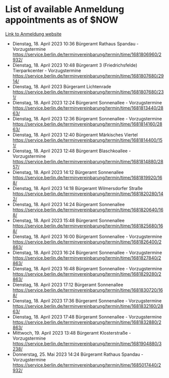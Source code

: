 # List of available Anmeldung appointments as of $NOW
[Link to Anmeldung website](https://service.berlin.de/terminvereinbarung/termin/tag.php?termin=1&anliegen[]=120686&dienstleisterlist=122210,122217,327316,122219,327312,122227,327314,122231,327346,122243,327348,122254,122252,329742,122260,329745,122262,329748,122271,327278,122273,327274,122277,327276,330436,122280,327294,122282,327290,122284,327292,122291,327270,122285,327266,122286,327264,122296,327268,150230,329760,122297,327286,122294,327284,122312,329763,122314,329775,122304,327330,122311,327334,122309,327332,317869,122281,327352,122279,329772,122283,122276,327324,122274,327326,122267,329766,122246,327318,122251,327320,122257,327322,122208,327298,122226,327300&herkunft=http%3A%2F%2Fservice.berlin.de%2Fdienstleistung%2F120686%2F)
- Dienstag, 18. April 2023 10:36 Bürgeramt Rathaus Spandau - Vorzugstermine https://service.berlin.de/terminvereinbarung/termin/time/1681806960/2932/
- Dienstag, 18. April 2023 10:48 Bürgeramt 3 (Friedrichsfelde) Tierparkcenter - Vorzugstermine https://service.berlin.de/terminvereinbarung/termin/time/1681807680/2914/
- Dienstag, 18. April 2023  Bürgeramt Lichtenrade https://service.berlin.de/terminvereinbarung/termin/time/1681807680/231/
- Dienstag, 18. April 2023 12:24 Bürgeramt Sonnenallee - Vorzugstermine https://service.berlin.de/terminvereinbarung/termin/time/1681813440/2863/
- Dienstag, 18. April 2023 12:36 Bürgeramt Sonnenallee - Vorzugstermine https://service.berlin.de/terminvereinbarung/termin/time/1681814160/2863/
- Dienstag, 18. April 2023 12:40 Bürgeramt Märkisches Viertel https://service.berlin.de/terminvereinbarung/termin/time/1681814400/151/
- Dienstag, 18. April 2023 12:48 Bürgeramt Blaschkoallee - Vorzugstermine https://service.berlin.de/terminvereinbarung/termin/time/1681814880/2857/
- Dienstag, 18. April 2023 14:12 Bürgeramt Sonnenallee https://service.berlin.de/terminvereinbarung/termin/time/1681819920/168/
- Dienstag, 18. April 2023 14:18 Bürgeramt Wilmersdorfer Straße https://service.berlin.de/terminvereinbarung/termin/time/1681820280/142/
- Dienstag, 18. April 2023 14:24 Bürgeramt Sonnenallee https://service.berlin.de/terminvereinbarung/termin/time/1681820640/168/
- Dienstag, 18. April 2023 15:48 Bürgeramt Sonnenallee https://service.berlin.de/terminvereinbarung/termin/time/1681825680/168/
- Dienstag, 18. April 2023 16:00 Bürgeramt Sonnenallee - Vorzugstermine https://service.berlin.de/terminvereinbarung/termin/time/1681826400/2863/
- Dienstag, 18. April 2023 16:24 Bürgeramt Sonnenallee - Vorzugstermine https://service.berlin.de/terminvereinbarung/termin/time/1681827840/2863/
- Dienstag, 18. April 2023 16:48 Bürgeramt Sonnenallee - Vorzugstermine https://service.berlin.de/terminvereinbarung/termin/time/1681829280/2863/
- Dienstag, 18. April 2023 17:12 Bürgeramt Sonnenallee https://service.berlin.de/terminvereinbarung/termin/time/1681830720/168/
- Dienstag, 18. April 2023 17:36 Bürgeramt Sonnenallee - Vorzugstermine https://service.berlin.de/terminvereinbarung/termin/time/1681832160/2863/
- Dienstag, 18. April 2023 17:48 Bürgeramt Sonnenallee - Vorzugstermine https://service.berlin.de/terminvereinbarung/termin/time/1681832880/2863/
- Mittwoch, 19. April 2023 13:48 Bürgeramt Klosterstraße - Vorzugstermine https://service.berlin.de/terminvereinbarung/termin/time/1681904880/3238/
- Donnerstag, 25. Mai 2023 14:24 Bürgeramt Rathaus Spandau - Vorzugstermine https://service.berlin.de/terminvereinbarung/termin/time/1685017440/2932/

